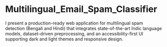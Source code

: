 # Multilingual_Email_Spam_Classifier
I present a production-ready web application for multilingual spam detection (Bengali and Hindi) that integrates state-of-the-art Indic language models, dataset-driven preprocessing, and an accessibility-first UI supporting dark and light themes and responsive design.
